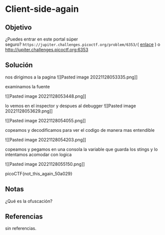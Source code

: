 # Client-side-again

## Objetivo 
¿Puedes entrar en este portal súper seguro? `https://jupiter.challenges.picoctf.org/problem/6353/`( [enlace](https://jupiter.challenges.picoctf.org/problem/6353/) ) o http://jupiter.challenges.picoctf.org:6353

## Solución
nos dirigimos a la pagina
![[Pasted image 20221128053335.png]]

examinamos la fuente

![[Pasted image 20221128053448.png]]

lo vemos en el inspector y despues al debugger
![[Pasted image 20221128053629.png]]

![[Pasted image 20221128054055.png]]

copeamos y decodificamos para ver el codigo de manera mas entendible

![[Pasted image 20221128054203.png]]

copeamos y pegamos en una consola la variable que guarda los stings y lo intentamos acomodar con logica

![[Pasted image 20221128055150.png]]

picoCTF{not_this_again_50a029}

## Notas
¿Qué es la ofuscación?

## Referencias
sin referencias.